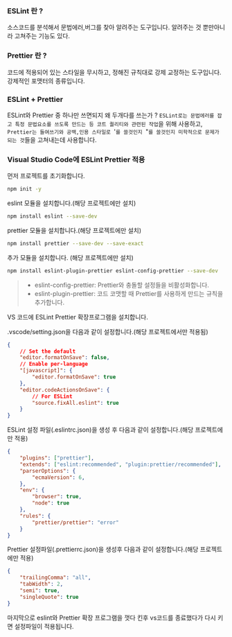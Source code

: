 ### ESLint 란 ?

소스코드를 분석해서 문법에러,버그를 찾아 알려주는 도구입니다. 알려주는 것 뿐만아니라 고쳐주는 기능도 있다.

### Prettier 란 ?

코드에 적용되어 있는 스타일을 무시하고, 정해진 규칙대로 강제 교정하는 도구입니다. 강제적인 포맷터의 종류입니다.

### ESLint + Prettier

ESLint와 Prettier 중 하나만 쓰면되지 왜 두개다를 쓰는가 ? `ESLint로는 문법에러를 잡고 특정 문법요소를 쓰도록 만드는 등 코트 퀄리티와 관련된 작업`을 위해 사용하고, `Prettier는 들여쓰기와 공백,인용 스타일로 `'`를 쓸것인지 `"`를 쓸것인지 미학적으로 문제가 되는 것`들을 고쳐내는데 사용합니다.

### Visual Studio Code에 ESLint Prettier 적용 

먼저 프로젝트를 초기화합니다.

```bash
npm init -y
```

eslint 모듈을 설치합니다.(해당 프로젝트에만 설치)

```bash
npm install eslint --save-dev
```

prettier 모듈을 설치합니다.(해당 프로젝트에만 설치)

```bash
npm install prettier --save-dev --save-exact
```

추가 모듈을 설치합니다. (해당 프로젝트에만 설치)

```bash
npm install eslint-plugin-prettier eslint-config-prettier --save-dev
```

> - eslint-config-prettier: Prettier와 충돌할 설정들을 비활성화합니다. 
> - eslint-plugin-prettier: 코드 코맷할 때 Prettier를 사용하게 만드는 규칙을 추가합니다.


VS 코드에 ESLint Prettier 확장프로그램을 설치합니다.

.vscode/setting.json을 다음과 같이 설정합니다.(해당 프로젝트에서만 적용됨)

```json
{
    // Set the default
    "editor.formatOnSave": false,
    // Enable per-language
    "[javascript]": {
        "editor.formatOnSave": true
    },
    "editor.codeActionsOnSave": {
        // For ESLint
        "source.fixAll.eslint": true
    }
}
```

ESLint 설정 파일(.eslintrc.json)을 생성 후 다음과 같이 설정합니다.(해당 프로젝트에만 적용)

```json
{
    "plugins": ["prettier"],
    "extends": ["eslint:recommended", "plugin:prettier/recommended"],
    "parserOptions": {
        "ecmaVersion": 6,
    },
    "env": {
        "browser": true,
        "node": true
    },
    "rules": {
        "prettier/prettier": "error"
    }
}
```

Prettier 설정파일(.prettierrc.json)을 생성후 다음과 같이 설정합니다.(해당 프로젝트에만 적용)

```json
{
    "trailingComma": "all",
    "tabWidth": 2,
    "semi": true,
    "singleQuote": true
}
```

마지막으로 eslint와 Prettier 확장 프로그램을 껏다 킨후 vs코드를 종료했다가 다시 키면 설정파일이 적용됩니다.